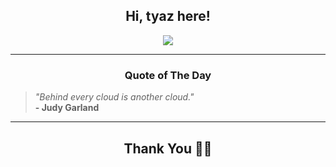 <h2 align="center"> Hi, tyaz here!</h2>

<p align="center">
<a href="https://github.com/tyazx" alt="github streak"><img src="https://dvst-streak.herokuapp.com/?user=tyazx&theme=tokyonight&fire=DD472C"></a>
</p>

<hr>
<h3 align="center">Quote of The Day</h3>
<p align="center">
<blockquote>
<i>"Behind every cloud is another cloud."</i>
<br>
<b>- Judy Garland</b>
</blockquote>
</p>


<hr>
<h2 align="center">Thank You 🙏🏼</h2>
